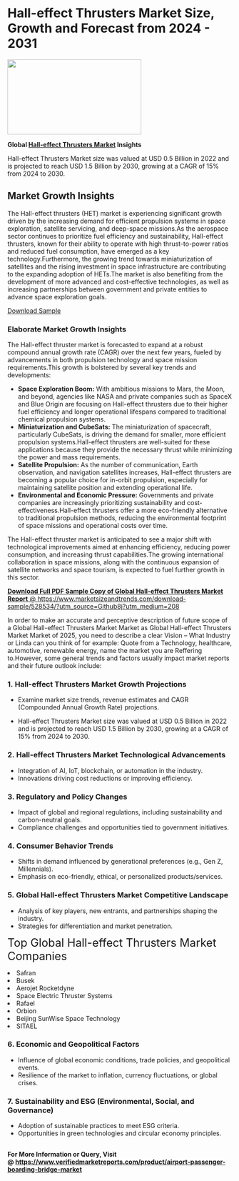 <H1>Hall-effect Thrusters Market Size, Growth and Forecast from 2024 - 2031</H1><img class="aligncenter size-medium wp-image-584254" src="https://thirdeyenews.in/wp-content/uploads/2024/09/Global-Market-Research-300x168.jpeg" alt="" width="300" height="168" /><p><strong>Global&nbsp;<a href="https://www.marketsizeandtrends.com/download-sample/528534/?utm_source=Github8j?utm_medium=208">Hall-effect Thrusters Market</a> Insights</strong></p><p>Hall-effect Thrusters Market size was valued at USD 0.5 Billion in 2022 and is projected to reach USD 1.5 Billion by 2030, growing at a CAGR of 15% from 2024 to 2030.</p><p><h2>Market Growth Insights</h2> <p>The Hall-effect thrusters (HET) market is experiencing significant growth driven by the increasing demand for efficient propulsion systems in space exploration, satellite servicing, and deep-space missions.As the aerospace sector continues to prioritize fuel efficiency and sustainability, Hall-effect thrusters, known for their ability to operate with high thrust-to-power ratios and reduced fuel consumption, have emerged as a key technology.Furthermore, the growing trend towards miniaturization of satellites and the rising investment in space infrastructure are contributing to the expanding adoption of HETs.The market is also benefiting from the development of more advanced and cost-effective technologies, as well as increasing partnerships between government and private entities to advance space exploration goals.</p> <p><a href="#">Download Sample</a></p> <h3>Elaborate Market Growth Insights</h3> <p>The Hall-effect thruster market is forecasted to expand at a robust compound annual growth rate (CAGR) over the next few years, fueled by advancements in both propulsion technology and space mission requirements.This growth is bolstered by several key trends and developments:</p> <ul> <li><strong>Space Exploration Boom:</strong> With ambitious missions to Mars, the Moon, and beyond, agencies like NASA and private companies such as SpaceX and Blue Origin are focusing on Hall-effect thrusters due to their higher fuel efficiency and longer operational lifespans compared to traditional chemical propulsion systems.</li> <li><strong>Miniaturization and CubeSats:</strong> The miniaturization of spacecraft, particularly CubeSats, is driving the demand for smaller, more efficient propulsion systems.Hall-effect thrusters are well-suited for these applications because they provide the necessary thrust while minimizing the power and mass requirements.</li> <li><strong>Satellite Propulsion:</strong> As the number of communication, Earth observation, and navigation satellites increases, Hall-effect thrusters are becoming a popular choice for in-orbit propulsion, especially for maintaining satellite position and extending operational life.</li> <li><strong>Environmental and Economic Pressure:</strong> Governments and private companies are increasingly prioritizing sustainability and cost-effectiveness.Hall-effect thrusters offer a more eco-friendly alternative to traditional propulsion methods, reducing the environmental footprint of space missions and operational costs over time.</li> </ul> <p>The Hall-effect thruster market is anticipated to see a major shift with technological improvements aimed at enhancing efficiency, reducing power consumption, and increasing thrust capabilities.The growing international collaboration in space missions, along with the continuous expansion of satellite networks and space tourism, is expected to fuel further growth in this sector.</p> <p><a href="#"></p><p><span class=""><strong>Download Full PDF Sample Copy of Global Hall-effect Thrusters Market Report</strong> @ <a href="https://www.marketsizeandtrends.com/download-sample/528534/?utm_source=Github8j?utm_medium=208" target="_blank">https://www.marketsizeandtrends.com/download-sample/528534/?utm_source=Github8j?utm_medium=208</a></span></p><p>In order to make an accurate and perceptive description of future scope of a Global&nbsp;Hall-effect Thrusters Market Market as Global&nbsp;Hall-effect Thrusters Market Market of 2025, you need to describe a clear Vision &ndash; What Industry or Linda can you think of for example: Quote from a Technology, healthcare, automotive, renewable energy, name the market you are Reffering to.However, some general trends and factors usually impact market reports and their future outlook include:</p><h3>1.&nbsp;<strong>Hall-effect Thrusters Market Growth Projections</strong></h3><ul><li>Examine market size trends, revenue estimates and CAGR (Compounded Annual Growth Rate) projections.</li><li><p>Hall-effect Thrusters Market size was valued at USD 0.5 Billion in 2022 and is projected to reach USD 1.5 Billion by 2030, growing at a CAGR of 15% from 2024 to 2030.</p></li></ul><h3>2.&nbsp;<strong>Hall-effect Thrusters Market Technological Advancements</strong></h3><ul><li>Integration of AI, IoT, blockchain, or automation in the industry.</li><li>Innovations driving cost reductions or improving efficiency.</li></ul><h3>3.&nbsp;<strong>Regulatory and Policy Changes</strong></h3><ul><li>Impact of global and regional regulations, including sustainability and carbon-neutral goals.</li><li>Compliance challenges and opportunities tied to government initiatives.</li></ul><h3>4.&nbsp;<strong>Consumer Behavior Trends</strong></h3><ul><li>Shifts in demand influenced by generational preferences (e.g., Gen Z, Millennials).</li><li>Emphasis on eco-friendly, ethical, or personalized products/services.</li></ul><h3>5.&nbsp;<strong>Global Hall-effect Thrusters Market Competitive Landscape</strong></h3><ul><li>Analysis of key players, new entrants, and partnerships shaping the industry.</li><li>Strategies for differentiation and market penetration.</li></ul><p data-pm-slice="1 1 []"><span style="color: inherit; font-family: inherit; font-size: 25px;">Top Global Hall-effect Thrusters Market Companies</span></p><div class="" data-test-id=""><p><li>Safran</li><li> Busek</li><li> Aerojet Rocketdyne</li><li> Space Electric Thruster Systems</li><li> Rafael</li><li> Orbion</li><li> Beijing SunWise Space Technology</li><li> SITAEL</li></p></div><h3>6.&nbsp;<strong>Economic and Geopolitical Factors</strong></h3><ul><li>Influence of global economic conditions, trade policies, and geopolitical events.</li><li>Resilience of the market to inflation, currency fluctuations, or global crises.</li></ul><h3>7.&nbsp;<strong>Sustainability and ESG (Environmental, Social, and Governance)</strong></h3><ul><li>Adoption of sustainable practices to meet ESG criteria.</li><li>Opportunities in green technologies and circular economy principles.</li></ul><h2><strong style="font-size: 14px;">For More Information or Query, Visit @&nbsp;</strong><a style="background-color: #ffffff; font-size: 14px;" href="https://www.marketsizeandtrends.com/report/hall-effect-thrusters-market/" target="_blank">https://www.verifiedmarketreports.com/product/airport-passenger-boarding-bridge-market</a></h2>